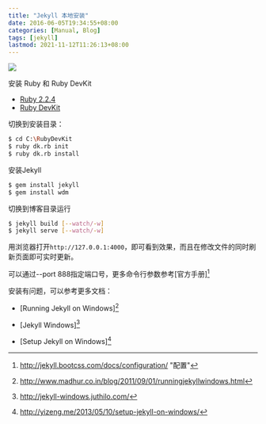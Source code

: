 ```yaml
---
title: "Jekyll 本地安装"
date: 2016-06-05T19:34:55+08:00
categories: [Manual, Blog]
tags: [jekyll]
lastmod: 2021-11-12T11:26:13+08:00
---
```


![](https://ryder-1252249141.cos.ap-shanghai.myqcloud.com/uPic/2022-04-07-jekyll.jpg)

安装 Ruby 和 Ruby DevKit

  - [Ruby 2.2.4](http://dl.bintray.com/oneclick/rubyinstaller/rubyinstaller-2.2.4.exe)
  - [Ruby DevKit](http://dl.bintray.com/oneclick/rubyinstaller/DevKit-mingw64-32-4.7.2-20130224-1151-sfx.exe)

<!--more-->

切换到安装目录：

```bash
$ cd C:\RubyDevKit
$ ruby dk.rb init
$ ruby dk.rb install
```

安装Jekyll

```bash
$ gem install jekyll
$ gem install wdm
```

切换到博客目录运行

```bash
$ jekyll build [--watch/-w]
$ jekyll serve [--watch/-w]
```

用浏览器打开`http://127.0.0.1:4000`，即可看到效果，而且在修改文件的同时刷新页面即可实时更新。

可以通过--port 888指定端口号，更多命令行参数参考[官方手册][^1]

安装有问题，可以参考更多文档：

- [Running Jekyll on Windows][^2]

- [Jekyll Windows][^3]

- [Setup Jekyll on Windows][^4]

[^1]: http://jekyll.bootcss.com/docs/configuration/ "配置"
[^2]: http://www.madhur.co.in/blog/2011/09/01/runningjekyllwindows.html
[^3]: http://jekyll-windows.juthilo.com/
[^4]: http://yizeng.me/2013/05/10/setup-jekyll-on-windows/
